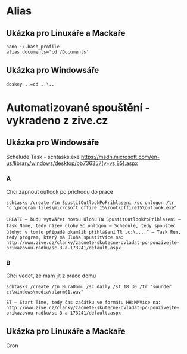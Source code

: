 # Alias
## Ukázka pro Linuxáře a Mackaře
```
nano ~/.bash_profile
alias documents='cd /Documents'
```

## Ukázka pro Windowsáře
```
doskey ..=cd ..\..
```

# Automatizované spouštění - vykradeno z zive.cz
## Ukázka pro Windowsáře
Schelude Task - schtasks.exe     https://msdn.microsoft.com/en-us/library/windows/desktop/bb736357(v=vs.85).aspx




### A
Chci zapnout outlook po prichodu do prace
```
schtasks /create /tn SpustitOutlookPoPrihlaseni /sc onlogon /tr "c:\program files\microsoft office 15\root\office15\outlook.exe"
```

`CREATE – budu vytvářet novou úlohu`
`TN SpustitOutlookPoPrihlaseni – Task Name, tedy název úlohy`
`SC onlogon – Schedule, tedy spouštěč úlohy; v tomto případě okamžik přihlášení`
`TR „c:\....“ – Task Run, tedy program, který má úloha spustitVíce na: http://www.zive.cz/clanky/zacnete-skutecne-ovladat-pc-pouzivejte-prikazovou-radku/sc-3-a-173241/default.aspx`

### B
Chci vedet, ze mam jit z prace domu
```
schtasks /create /tn HuraDomu /sc daily /st 18:30 /tr "sounder c:\windows\media\alarm01.wav"
```

`ST – Start Time, tedy čas začátku ve formátu HH:MMVíce na: http://www.zive.cz/clanky/zacnete-skutecne-ovladat-pc-pouzivejte-prikazovou-radku/sc-3-a-173241/default.aspx`



## Ukázka pro Linuxáře a Mackaře
Cron 
